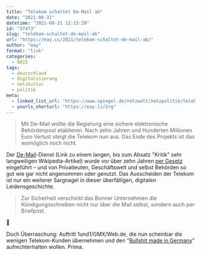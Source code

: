 ```yaml
---
title: "Telekom schaltet De-Mail ab"
date: "2021-08-31"
datetime: "2021-08-31 12:15:28"
id: "37473"
slug: "telekom-schaltet-de-mail-ab"
url: "https://eay.cc/2021/telekom-schaltet-de-mail-ab/"
author: "eay"
format: "link"
categories:
  - 0815
tags:
  - deutschland
  - digitalisierung
  - netzkultur
  - politik
meta:
  - linked_list_url: "https://www.spiegel.de/netzwelt/netzpolitik/telekom-schaltet-de-mail-ab-a-1cf7a036-c4ad-4d3c-b8d8-2f3d1afa7944"
  - yourls_shorturl: "https://eay.li/2rg"
---
```


> Mit De-Mail wollte die Regierung eine sichere elektronische Behördenpost etablieren. Nach zehn Jahren und Hunderten Millionen Euro Verlust steigt die Telekom nun aus. Das Ende des Projekts ist das womöglich noch nicht.

Der [De-Mail](https://de.wikipedia.org/wiki/De-Mail)\-Dienst (Link zu einem langen, bis zum Absatz "Kritik" sehr langweiligen Wikipedia-Artikel) wurde vor über zehn Jahren [per Gesetz](https://www.gesetze-im-internet.de/de-mail-g/BJNR066610011.html#BJNR066610011BJNG000100000) eingeführt – und von Privatleuten, Geschäftswelt und selbst Behörden so gut wie gar nicht angenommen oder genutzt. Das Ausscheiden der Telekom ist nur ein weiterer Sargnagel in dieser überfälligen, digitalen Leidensgeschichte.

> Zur Sicherheit verschickt das Bonner Unternehmen die Kündigungsschreiben nicht nur über die Mail selbst, sondern auch per Briefpost.

🤣

Doch Überraschung: Auftritt 1und1/GMX/Web.de, die nun scheinbar die wenigen Telekom-Kunden übernehmen und den "[Bullshit made in Germany](https://media.ccc.de/v/30C3_-_5210_-_de_-_saal_g_-_201312282030_-_bullshit_made_in_germany_-_linus_neumann)" aufrechterhalten wollen. Prima.
